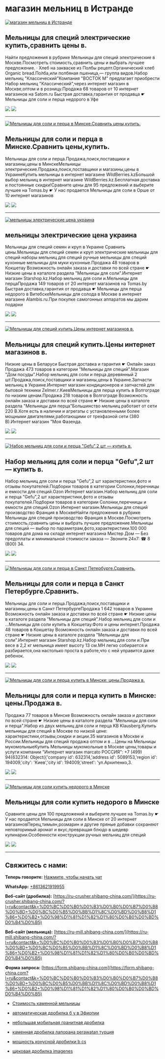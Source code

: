 # магазин мельниц в Истранде

<a href="https://swt.shibang-china.com/?l=ru&img&k=%D0%BC%D0%B0%D0%B3%D0%B0%D0%B7%D0%B8%D0%BD+%D0%BC%D0%B5%D0%BB%D1%8C%D0%BD%D0%B8%D1%86+%D0%B2+%D0%98%D1%81%D1%82%D1%80%D0%B0%D0%BD%D0%B4%D0%B5" target="_blank">![магазин мельниц в Истранде](http://static.shibang-china.com/all-800x300/796.jpg)</a>

## Мельницы для специй электрические купить,сравнить цены в.
Найти предложения в рубрике Мельницы для специй электрические в Москве.Посмотреть стоимость,сравнить цены и выбрать лучшее предложение.&nbsp;&#0183;&#32;Хлеб на закваске из Полбы рецепт.Органический хлеб Organic bread.По́лба,или полбяная пшеница,— группа видов.Набор мельниц &quot;Классический&quot;Компания &quot;ВОСТОК М&quot; предлагает приобрести Набор мельниц &quot;Классический&quot;,через интернет магазин в Москве,оптом и в розницу.Продажа 68 товаров от 10 интернет магазинов на Satom.ru Быстрая доставка,гарантия от продавца ☛ Мельницы для соли и перца недорого в Уфе


<a href="https://whatsapp.shibangsoft.com/WhatsApp.php" target="_blank" title="WhatsApp">![](http://static.shibang-china.com/icon/whatsapp.png)</a> <a href="https://swt.shibang-china.com/?l=ru&icon&k=%D0%BC%D0%B0%D0%B3%D0%B0%D0%B7%D0%B8%D0%BD+%D0%BC%D0%B5%D0%BB%D1%8C%D0%BD%D0%B8%D1%86+%D0%B2+%D0%98%D1%81%D1%82%D1%80%D0%B0%D0%BD%D0%B4%D0%B5" target="_blank">![](http://static.shibang-china.com/icon/chat-ru.png)</a>

---

<a href="https://swt.shibang-china.com/?l=ru&img&k=%D0%BC%D0%B0%D0%B3%D0%B0%D0%B7%D0%B8%D0%BD+%D0%BC%D0%B5%D0%BB%D1%8C%D0%BD%D0%B8%D1%86+%D0%B2+%D0%98%D1%81%D1%82%D1%80%D0%B0%D0%BD%D0%B4%D0%B5" target="_blank">![Мельницы для соли и перца в Минске.Сравнить цены,купить.](http://static.shibang-china.com/all-800x300/1358.jpg)</a>

## Мельницы для соли и перца в Минске.Сравнить цены,купить.
Мельницы для соли и перца.Продажа,поиск,поставщики и магазины,цены в МинскеМельницы электрические.Продажа,поиск,поставщики и магазины,цены в УкраинеКупить мельницы в интернет магазине WildBerries.kzБольшой выбор мельниц в интернет магазине WildBerries.kz.Бесплатная доставка и постоянные скидки!Сравните цены для 95 предложений и выберите лучшее на Tomas.by ☛ У нас продается Мельницы для соли в Орше от 10 интернет магазинов


<a href="https://whatsapp.shibangsoft.com/WhatsApp.php" target="_blank" title="WhatsApp">![](http://static.shibang-china.com/icon/whatsapp.png)</a> <a href="https://swt.shibang-china.com/?l=ru&icon&k=%D0%BC%D0%B0%D0%B3%D0%B0%D0%B7%D0%B8%D0%BD+%D0%BC%D0%B5%D0%BB%D1%8C%D0%BD%D0%B8%D1%86+%D0%B2+%D0%98%D1%81%D1%82%D1%80%D0%B0%D0%BD%D0%B4%D0%B5" target="_blank">![](http://static.shibang-china.com/icon/chat-ru.png)</a>

---

<a href="https://swt.shibang-china.com/?l=ru&img&k=%D0%BC%D0%B0%D0%B3%D0%B0%D0%B7%D0%B8%D0%BD+%D0%BC%D0%B5%D0%BB%D1%8C%D0%BD%D0%B8%D1%86+%D0%B2+%D0%98%D1%81%D1%82%D1%80%D0%B0%D0%BD%D0%B4%D0%B5" target="_blank">![мельницы электрические цена украина](http://static.shibang-china.com/all-800x300/766.jpg)</a>

## мельницы электрические цена украина
Мельницы для специй семян и круп в Украине Сравнить цены.Мельницы для специй семян и круп электрические мельницы для специй наборы мельниц для специй ручные мельницы для специй кухонные мельницы для муки кухонные.Продажа 48 товаров в Кокшетау Возможность онлайн заказа и доставки по всей стране ☛ Низкие цены в каталоге раздела &quot;Мельницы для соли&quot;.Интернет магазин Starshop.kz.Набор мельниц для соли и.Мельницы для перцаПродажа 149 товаров от 20 интернет магазинов на Tomas.by Быстрая доставка,гарантия от продавца ☛ Мельницы для перца недорого в ВитебскеМельницы для солода в Москве в интернет магазине Alambis.ru.При покупке самогонных аппаратов мы дарим подарки


<a href="https://whatsapp.shibangsoft.com/WhatsApp.php" target="_blank" title="WhatsApp">![](http://static.shibang-china.com/icon/whatsapp.png)</a> <a href="https://swt.shibang-china.com/?l=ru&icon&k=%D0%BC%D0%B0%D0%B3%D0%B0%D0%B7%D0%B8%D0%BD+%D0%BC%D0%B5%D0%BB%D1%8C%D0%BD%D0%B8%D1%86+%D0%B2+%D0%98%D1%81%D1%82%D1%80%D0%B0%D0%BD%D0%B4%D0%B5" target="_blank">![](http://static.shibang-china.com/icon/chat-ru.png)</a>

---

<a href="https://swt.shibang-china.com/?l=ru&img&k=%D0%BC%D0%B0%D0%B3%D0%B0%D0%B7%D0%B8%D0%BD+%D0%BC%D0%B5%D0%BB%D1%8C%D0%BD%D0%B8%D1%86+%D0%B2+%D0%98%D1%81%D1%82%D1%80%D0%B0%D0%BD%D0%B4%D0%B5" target="_blank">![Мельницы для специй купить.Цены интернет магазинов в.](http://static.shibang-china.com/all-800x300/1018.jpg)</a>

## Мельницы для специй купить.Цены интернет магазинов в.
Низкие цены в Беларуси Быстрая доставка и гарантия ☛ Онлайн заказ Продажа 473 товаров в категории &quot;Мельницы для специй&quot;.Магазин &quot;Дом посуды&quot;.Набор мельниц для соли и перца деревянный 2 шт.Продажа,поиск,поставщики и магазины,цены в Украине.Запчасти мельниц в Украине.Интернет магазин кондиционеров и запчастей для бытовой техники Zelmer.г.КиевМельницы для перца купить в Волгограде по низким ценам.Продажа 218 товаров в Волгограде Возможность онлайн заказа и доставки по всей стране ☛ Низкие цены в каталоге раздела &quot;Мельницы для перца&quot;Большинство мельниц работает от сети 220 В.Хотя есть в наличии и агрегаты с установленными более мощными двигателями,работающими от трехфазной сети (380 В).Интернет магазин &quot;Моя Фазенда.


<a href="https://whatsapp.shibangsoft.com/WhatsApp.php" target="_blank" title="WhatsApp">![](http://static.shibang-china.com/icon/whatsapp.png)</a> <a href="https://swt.shibang-china.com/?l=ru&icon&k=%D0%BC%D0%B0%D0%B3%D0%B0%D0%B7%D0%B8%D0%BD+%D0%BC%D0%B5%D0%BB%D1%8C%D0%BD%D0%B8%D1%86+%D0%B2+%D0%98%D1%81%D1%82%D1%80%D0%B0%D0%BD%D0%B4%D0%B5" target="_blank">![](http://static.shibang-china.com/icon/chat-ru.png)</a>

---

<a href="https://swt.shibang-china.com/?l=ru&img&k=%D0%BC%D0%B0%D0%B3%D0%B0%D0%B7%D0%B8%D0%BD+%D0%BC%D0%B5%D0%BB%D1%8C%D0%BD%D0%B8%D1%86+%D0%B2+%D0%98%D1%81%D1%82%D1%80%D0%B0%D0%BD%D0%B4%D0%B5" target="_blank">![Набор мельниц для соли и перца &quot;Gefu&quot;,2 шт — купить в.](http://static.shibang-china.com/all-800x300/182.jpg)</a>

## Набор мельниц для соли и перца &quot;Gefu&quot;,2 шт — купить в.
Набор мельниц для соли и перца &quot;Gefu&quot;,2 шт характеристики,фото и отзывы покупателей.Подборки товаров в категории Солонки,перечницы и емкости для специй.Ozon Интернет магазин.Набор мельниц для соли и перца &quot;Gefu&quot;,2 шт характеристики,фото и отзывы покупателей.Подборки товаров в категории Солонки,перечницы и емкости для специй.Ozon Интернет магазин.Мельницы для специй производство Франция в МосквеНайти предложения в рубрике Мельницы для специй производство Франция в Москве.Посмотреть стоимость,сравнить цены и выбрать лучшее предложение.Мельницы для специй — выбор по параметрам,фото,характеристики.100 000 товаров для дома на складе интернет магазина Мистер Дом — Без предоплаты и минимальной стоимости заказа — Звоните 24х7: ☎ 8 (800) 34.


<a href="https://whatsapp.shibangsoft.com/WhatsApp.php" target="_blank" title="WhatsApp">![](http://static.shibang-china.com/icon/whatsapp.png)</a> <a href="https://swt.shibang-china.com/?l=ru&icon&k=%D0%BC%D0%B0%D0%B3%D0%B0%D0%B7%D0%B8%D0%BD+%D0%BC%D0%B5%D0%BB%D1%8C%D0%BD%D0%B8%D1%86+%D0%B2+%D0%98%D1%81%D1%82%D1%80%D0%B0%D0%BD%D0%B4%D0%B5" target="_blank">![](http://static.shibang-china.com/icon/chat-ru.png)</a>

---

<a href="https://swt.shibang-china.com/?l=ru&img&k=%D0%BC%D0%B0%D0%B3%D0%B0%D0%B7%D0%B8%D0%BD+%D0%BC%D0%B5%D0%BB%D1%8C%D0%BD%D0%B8%D1%86+%D0%B2+%D0%98%D1%81%D1%82%D1%80%D0%B0%D0%BD%D0%B4%D0%B5" target="_blank">![Мельницы для соли и перца в Санкт Петербурге.Сравнить.](http://static.shibang-china.com/all-800x300/968.jpg)</a>

## Мельницы для соли и перца в Санкт Петербурге.Сравнить.
Мельницы для соли и перца.Продажа,поиск,поставщики и магазины,цены в Санкт ПетербургеПродажа 1 642 товаров в Украине Возможность онлайн заказа и доставки по всей стране ☛ Низкие цены в каталоге раздела &quot;Мельницы для специй&quot;.Набор мельниц для соли и …Мельницы для соли купить в Кокшетау.Фото и цены интернет.Продажа 48 товаров в Кокшетау Возможность онлайн заказа и доставки по всей стране ☛ Низкие цены в каталоге раздела &quot;Мельницы для соли&quot;.Интернет магазин Starshop.kz.Набор мельниц для соли и.При весе в 2,2 кг мельница имеет высоту 13 см.МН легко собирается и разбирается,она настолько проста в работе,что с ней управится даже ребенок.


<a href="https://whatsapp.shibangsoft.com/WhatsApp.php" target="_blank" title="WhatsApp">![](http://static.shibang-china.com/icon/whatsapp.png)</a> <a href="https://swt.shibang-china.com/?l=ru&icon&k=%D0%BC%D0%B0%D0%B3%D0%B0%D0%B7%D0%B8%D0%BD+%D0%BC%D0%B5%D0%BB%D1%8C%D0%BD%D0%B8%D1%86+%D0%B2+%D0%98%D1%81%D1%82%D1%80%D0%B0%D0%BD%D0%B4%D0%B5" target="_blank">![](http://static.shibang-china.com/icon/chat-ru.png)</a>

---

<a href="https://swt.shibang-china.com/?l=ru&img&k=%D0%BC%D0%B0%D0%B3%D0%B0%D0%B7%D0%B8%D0%BD+%D0%BC%D0%B5%D0%BB%D1%8C%D0%BD%D0%B8%D1%86+%D0%B2+%D0%98%D1%81%D1%82%D1%80%D0%B0%D0%BD%D0%B4%D0%B5" target="_blank">![Мельницы для соли и перца купить в Минске: цены.Продажа в.](http://static.shibang-china.com/all-800x300/1130.jpg)</a>

## Мельницы для соли и перца купить в Минске: цены.Продажа в.
Продажа 77 товаров в Минске Возможность онлайн заказа и доставки по всей стране ☛ Низкие цены в каталоге раздела &quot;Мельницы для соли и перца&quot;.Набор из двух мельниц для соли и перца KB Klausberg.Купить мельницы для специй в Москве по низкой цене: характеристики,отзывы,скидки и акции.35 магазинов в Москве и России.Мельницы для специй продажа оптом и в …Цены на Мельницы мукомольныеКупить Мельницы мукомольные в Москве цены,товары и услуги компании &quot;Интернет магазин marcato РОССИЯ&quot;: +7 (499) 94{632314: Object({'company id': 632314,'address id': 5089153,'region id': 194009,'city': 'Киев','city id': 194009,'street': 'ул.Архипенко,3.


<a href="https://whatsapp.shibangsoft.com/WhatsApp.php" target="_blank" title="WhatsApp">![](http://static.shibang-china.com/icon/whatsapp.png)</a> <a href="https://swt.shibang-china.com/?l=ru&icon&k=%D0%BC%D0%B0%D0%B3%D0%B0%D0%B7%D0%B8%D0%BD+%D0%BC%D0%B5%D0%BB%D1%8C%D0%BD%D0%B8%D1%86+%D0%B2+%D0%98%D1%81%D1%82%D1%80%D0%B0%D0%BD%D0%B4%D0%B5" target="_blank">![](http://static.shibang-china.com/icon/chat-ru.png)</a>

---

<a href="https://swt.shibang-china.com/?l=ru&img&k=%D0%BC%D0%B0%D0%B3%D0%B0%D0%B7%D0%B8%D0%BD+%D0%BC%D0%B5%D0%BB%D1%8C%D0%BD%D0%B8%D1%86+%D0%B2+%D0%98%D1%81%D1%82%D1%80%D0%B0%D0%BD%D0%B4%D0%B5" target="_blank">![Мельницы для соли купить недорого в Минске](http://static.shibang-china.com/all-800x300/1302.jpg)</a>

## Мельницы для соли купить недорого в Минске
Сравните цены для 100 предложений и выберите лучшее на Tomas.by ☛ У нас продается Мельницы для соли в Минске от 20 интернет магазиновПерец,тимьян,розмарин и другие пряные добавки сохраняют неповторимый аромат и вкус,превращая блюдо в шедевр кулинарии.Особенности конструкции ручных мельниц для специй

<a href="https://whatsapp.shibangsoft.com/WhatsApp.php" target="_blank" title="WhatsApp">![](http://static.shibang-china.com/icon/whatsapp.png)</a> <a href="https://swt.shibang-china.com/?l=ru&icon&k=%D0%BC%D0%B0%D0%B3%D0%B0%D0%B7%D0%B8%D0%BD+%D0%BC%D0%B5%D0%BB%D1%8C%D0%BD%D0%B8%D1%86+%D0%B2+%D0%98%D1%81%D1%82%D1%80%D0%B0%D0%BD%D0%B4%D0%B5" target="_blank">![](http://static.shibang-china.com/icon/chat-ru.png)</a>

---
## Свяжитесь с нами:

**Теперь говорите:** [Нажмите, чтобы начать чат](https://swt.shibang-china.com?l=ru&contact&k=%D0%BC%D0%B0%D0%B3%D0%B0%D0%B7%D0%B8%D0%BD+%D0%BC%D0%B5%D0%BB%D1%8C%D0%BD%D0%B8%D1%86+%D0%B2+%D0%98%D1%81%D1%82%D1%80%D0%B0%D0%BD%D0%B4%D0%B5)

**WhatsApp:**  [+8613621919955](https://whatsapp.shibangsoft.com/WhatsApp.php)

**Веб-сайт (дробилка):** [https://ru-crusher.shibang-china.com/](https://ru-crusher.shibang-china.com/?l=ru&contact&k=%D0%BC%D0%B0%D0%B3%D0%B0%D0%B7%D0%B8%D0%BD+%D0%BC%D0%B5%D0%BB%D1%8C%D0%BD%D0%B8%D1%86+%D0%B2+%D0%98%D1%81%D1%82%D1%80%D0%B0%D0%BD%D0%B4%D0%B5)

**Веб-сайт (мельница):** [https://ru-mill.shibang-china.com/](https://ru-mill.shibang-china.com/?l=ru&contact&k=%D0%BC%D0%B0%D0%B3%D0%B0%D0%B7%D0%B8%D0%BD+%D0%BC%D0%B5%D0%BB%D1%8C%D0%BD%D0%B8%D1%86+%D0%B2+%D0%98%D1%81%D1%82%D1%80%D0%B0%D0%BD%D0%B4%D0%B5)

**Форма запроса:** [https://form.shibang-china.com](https://form.shibang-china.com?l=ru&contact&k=%D0%BC%D0%B0%D0%B3%D0%B0%D0%B7%D0%B8%D0%BD+%D0%BC%D0%B5%D0%BB%D1%8C%D0%BD%D0%B8%D1%86+%D0%B2+%D0%98%D1%81%D1%82%D1%80%D0%B0%D0%BD%D0%B4%D0%B5)

* [Стоимость каменной мельницы](../135/%D0%A1%D1%82%D0%BE%D0%B8%D0%BC%D0%BE%D1%81%D1%82%D1%8C%20%D0%BA%D0%B0%D0%BC%D0%B5%D0%BD%D0%BD%D0%BE%D0%B9%20%D0%BC%D0%B5%D0%BB%D1%8C%D0%BD%D0%B8%D1%86%D1%8B.md)

* [автоматическая дробилка б  у в Эфиопии](../134/%D0%B0%D0%B2%D1%82%D0%BE%D0%BC%D0%B0%D1%82%D0%B8%D1%87%D0%B5%D1%81%D0%BA%D0%B0%D1%8F%20%D0%B4%D1%80%D0%BE%D0%B1%D0%B8%D0%BB%D0%BA%D0%B0%20%D0%B1%20%20%D1%83%20%D0%B2%20%D0%AD%D1%84%D0%B8%D0%BE%D0%BF%D0%B8%D0%B8.md)

* [небольшая мобильная гранитная дробилка](../134/%D0%BD%D0%B5%D0%B1%D0%BE%D0%BB%D1%8C%D1%88%D0%B0%D1%8F%20%D0%BC%D0%BE%D0%B1%D0%B8%D0%BB%D1%8C%D0%BD%D0%B0%D1%8F%20%D0%B3%D1%80%D0%B0%D0%BD%D0%B8%D1%82%D0%BD%D0%B0%D1%8F%20%D0%B4%D1%80%D0%BE%D0%B1%D0%B8%D0%BB%D0%BA%D0%B0.md)

* [каменная дробилка лапорана perawatan турция](../132/%D0%BA%D0%B0%D0%BC%D0%B5%D0%BD%D0%BD%D0%B0%D1%8F%20%D0%B4%D1%80%D0%BE%D0%B1%D0%B8%D0%BB%D0%BA%D0%B0%20%D0%BB%D0%B0%D0%BF%D0%BE%D1%80%D0%B0%D0%BD%D0%B0%20perawatan%20%D1%82%D1%83%D1%80%D1%86%D0%B8%D1%8F.md)

* [мощность конусной дробилки b cs](../133/%D0%BC%D0%BE%D1%89%D0%BD%D0%BE%D1%81%D1%82%D1%8C%20%D0%BA%D0%BE%D0%BD%D1%83%D1%81%D0%BD%D0%BE%D0%B9%20%D0%B4%D1%80%D0%BE%D0%B1%D0%B8%D0%BB%D0%BA%D0%B8%20b%20cs.md)

* [щековая дробилка imagenes](../133/%D1%89%D0%B5%D0%BA%D0%BE%D0%B2%D0%B0%D1%8F%20%D0%B4%D1%80%D0%BE%D0%B1%D0%B8%D0%BB%D0%BA%D0%B0%20imagenes.md)